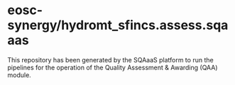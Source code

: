 <!--
SPDX-FileCopyrightText: Copyright contributors to the Software Quality Assurance as a Service (SQAaaS) project <sqaaas@ibergrid.eu>

SPDX-License-Identifier: GPL-3.0-only
-->

# eosc-synergy/hydromt_sfincs.assess.sqaaas
This repository has been generated by the SQAaaS platform to run the pipelines
for the operation of the
Quality Assessment & Awarding (QAA)
module.